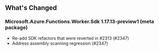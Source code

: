 ## What's Changed

<!-- Please add your release notes in the following format:
- My change description (#PR/#issue)
-->

### Microsoft.Azure.Functions.Worker.Sdk 1.17.13-preview1 (meta package)

- Re-add SDK refactors that were reverted in #2313 (#2347)
- Address assembly scanning regression (#2347)
